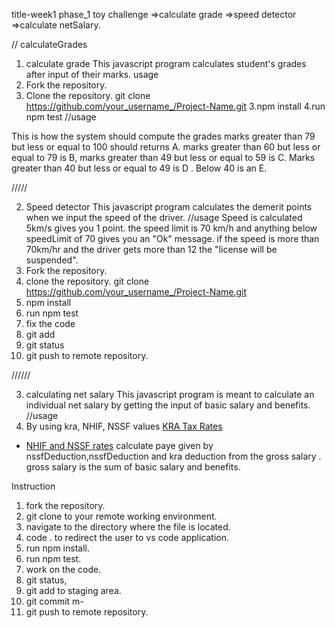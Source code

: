 title-week1 phase_1 toy challenge
=>calculate grade
=>speed detector
=>calculate netSalary.

// calculateGrades
1. calculate grade
This javascript program calculates student's grades after input of their marks.
 usage
 1. Fork the repository.
 2. Clone the repository.
    git clone https://github.com/your_username_/Project-Name.git
 3.npm install
 4.run npm test
 //usage

 This is how the system should compute the grades
 marks greater than 79 but less or equal to 100 should returns A.
 marks greater than 60 but less or equal to 79 is B, marks greater than 49 but less or equal to 59 is C. Marks greater than 40 but less or equal to 49 is D . Below 40 is an E.



 /////

 2. Speed detector
 This javascript program calculates the demerit points when we input the speed of the driver. 
 //usage
 Speed is calculated 5km/s gives you 1 point. the speed limit is 70 km/h and anything below speedLimit of 70 gives you an "Ok" message.
 if the speed is more than 70km/hr and the driver gets more than 12 the "license will be suspended".
 1. Fork the repository.
 2. clone the repository.
    git clone https://github.com/your_username_/Project-Name.git
 3. npm install
 4. run npm test
 5. fix the code
 6. git add
 7. git status
 8. git push to remote repository.



 //////



 3. calculating net salary
 This javascript program is meant to calculate an individual net salary by getting the input of basic salary and benefits.
 //usage
 1. By using kra, NHIF, NSSF values 
 [KRA Tax Rates](https://www.kra.go.ke/en/individual/calculate-tax/calculating-tax/paye)
- [NHIF and NSSF rates](https://www.aren.co.ke/payroll/taxrates.htm)
calculate paye given by nssfDeduction,nssfDeduction and kra deduction from the gross salary .
gross salary is the sum of basic salary and benefits.

Instruction
1. fork the repository.
2. git clone to your remote working environment.
3. navigate to the directory where the file is located.
4. code . to redirect the user to vs code application.
5. run npm install.
6. run npm test.
7. work on the code.
8. git status,
9. git add to staging area.
10. git commit m-
11. git push to remote repository.
